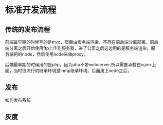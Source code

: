 # 标准开发流程

## 传统的发布流程

前端最早期的时候写的是mvc，页面由服务端渲染，不存在前后端分离部署。前后端分离之后开始使用ftp上传到服务器，进了公司之后这边用的是服务端渲染，服务端用的node，然后使用node来做proxy，

后端最早期的时候用的是php，因为php不带webserver,所以需要承载在nginx上面，当时很流行的继承环境是lnmp继承环境。后面用上node之后，

## 发布

如何发布系统

## 灰度
